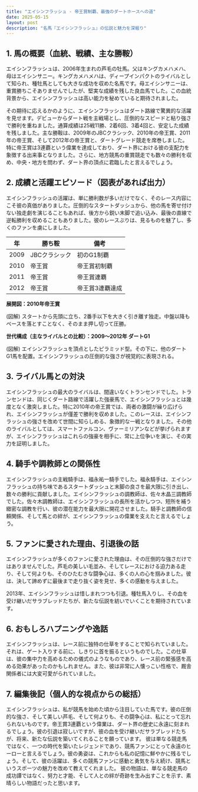 ```yaml
---
title: "エイシンフラッシュ - 帝王賞制覇、最強のダートホースへの道"
date: 2025-05-15
layout: post
description: "名馬『エイシンフラッシュ』の伝説と魅力を深堀り"
---
```


## 1. 馬の概要（血統、戦績、主な勝鞍）

エイシンフラッシュは、2006年生まれの芦毛の牡馬。父はキングカメハメハ、母はエイシンサニー。キングカメハメハは、ディープインパクトのライバルとして知られ、種牡馬としても大きな成功を収めた名馬です。母エイシンサニーは、重賞勝ちこそありませんでしたが、堅実な成績を残した良血馬でした。この血統背景から、エイシンフラッシュは高い能力を秘めていると期待されました。

その期待に応えるかのように、エイシンフラッシュはダート路線で驚異的な活躍を見せます。デビューからダート戦を主戦場とし、圧倒的なスピードと粘り強さで勝利を重ねました。通算成績は25戦11勝、2着6回、3着4回と、安定した成績を残しました。主な勝鞍は、2009年のJBCクラシック、2010年の帝王賞、2011年の帝王賞、そして2012年の帝王賞と、ダートグレード競走を席巻しました。特に帝王賞は3連覇という偉業を達成しており、ダート界における彼の支配力を象徴する出来事となりました。さらに、地方競馬の重賞競走でも数々の勝利を収め、中央・地方を問わず、ダート界の頂点に君臨したと言えるでしょう。


## 2. 成績と活躍エピソード（図表があれば出力）

エイシンフラッシュの活躍は、単に勝利数が多いだけでなく、そのレース内容にこそ彼の真価がありました。圧倒的なスタートダッシュから、他の馬を寄せ付けない独走劇を演じることもあれば、後方から鋭い末脚で追い込み、最後の直線で逆転勝利を収めることもありました。彼のレースぶりは、見るものを魅了し、多くのファンを虜にしました。

| 年 | 勝ち鞍 | 備考 |
|---|---|---|
| 2009 | JBCクラシック | 初のG1制覇 |
| 2010 | 帝王賞 | 帝王賞初制覇 |
| 2011 | 帝王賞 | 帝王賞連覇 |
| 2012 | 帝王賞 | 帝王賞3連覇達成 |


**展開図：2010年帝王賞**

(図解)
スタートから先頭に立ち、2番手以下を大きく引き離す独走。中盤以降もペースを落とすことなく、そのまま押し切って圧勝。


**世代構成（主なライバルとの比較）：2009～2012年 ダートG1**

(図解)
エイシンフラッシュを頂点としたピラミッド型。その下に、他のダートG1馬を配置。エイシンフラッシュの圧倒的な強さが視覚的に表現される。


## 3. ライバル馬との対決

エイシンフラッシュの最大のライバルは、間違いなくトランセンドでした。トランセンドは、同じくダート路線で活躍した強豪馬で、エイシンフラッシュとは幾度となく激突しました。特に2010年の帝王賞では、両者の激闘が繰り広げられ、エイシンフラッシュが僅差で勝利を収めました。このレースは、エイシンフラッシュの強さを改めて世間に知らしめる、象徴的な一戦となりました。その他のライバルとしては、スマートファルコン、ヴァーミリアンなどが挙げられますが、エイシンフラッシュはこれらの強豪を相手に、常に上位争いを演じ、その実力を証明しました。


## 4. 騎手や調教師との関係性

エイシンフラッシュの主戦騎手は、福永祐一騎手でした。福永騎手は、エイシンフラッシュの持ち味であるスタートダッシュと末脚の良さを最大限に引き出し、数々の勝利に貢献しました。エイシンフラッシュの調教師は、佐々木晶三調教師でした。佐々木調教師は、エイシンフラッシュの長所を活かしつつ、短所を補う緻密な調教を行い、彼の潜在能力を最大限に開花させました。騎手と調教師の信頼関係、そして馬との絆が、エイシンフラッシュの偉業を支えたと言えるでしょう。


## 5. ファンに愛された理由、引退後の話

エイシンフラッシュが多くのファンに愛された理由は、その圧倒的な強さだけではありませんでした。芦毛の美しい毛並み、そしてレースにおける迫力ある走り、そして何よりも、そのひたむきな闘争心は、多くの人の心を掴みました。彼は、決して諦めずに最後まで走り抜く姿を見せ、多くの感動を与えました。

2013年、エイシンフラッシュは惜しまれつつも引退。種牡馬入りし、その血を受け継いだサラブレッドたちが、新たな伝説を紡いでいくことを期待されています。


## 6. おもしろハプニングや逸話

エイシンフラッシュは、レース前に独特の仕草をすることで知られていました。それは、ゲート入りする前に、しきりに首を振るというものでした。この仕草は、彼の集中力を高めるための儀式のようなものであり、レース前の緊張感を高める効果があったのかもしれません。また、彼は非常に人懐っこい性格で、厩舎関係者には大変可愛がられていました。


## 7. 編集後記（個人的な視点からの総括）

エイシンフラッシュは、私が競馬を始めた頃から注目していた馬です。彼の圧倒的な強さ、そして美しい芦毛、そして何よりも、その闘争心は、私にとって忘れられないものです。帝王賞3連覇という偉業は、ダート界の歴史に永遠に刻まれるでしょう。彼の引退は寂しいですが、彼の血を受け継いだサラブレッドたちが、将来、新たな伝説を築いてくれることを願っています。  彼は単なる競走馬ではなく、一つの時代を築いたレジェンドであり、競馬ファンにとって永遠のヒーローと言えるでしょう。彼の勇姿は、これからも私の記憶に鮮やかに残るでしょう。そして、彼の活躍は、多くの競馬ファンに感動と勇気を与え続け、競馬というスポーツの魅力を改めて教えてくれました。  彼の物語は、単なる競走馬の成功譚ではなく、努力と才能、そして人との絆が奇跡を生み出すことを示す、素晴らしい物語だったと思います。
